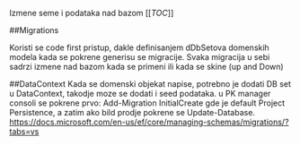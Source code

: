 Izmene seme i podataka nad bazom
[[_TOC_]]


##Migrations

Koristi se code first pristup, dakle definisanjem dDbSetova domenskih modela kada se pokrene generisu se migracije. Svaka migracija u sebi sadrzi izmene nad bazom kada se primeni ili kada se skine (up and Down)

##DataContext
Kada se domenski objekat napise, potrebno je dodati DB set u DataContext, takodje moze se dodati i seed podataka. u PK manager consoli se pokrene prvo:
Add-Migration InitialCreate gde je default Project Persistence, a zatim ako bild prodje pokrene se Update-Database.
https://docs.microsoft.com/en-us/ef/core/managing-schemas/migrations/?tabs=vs

